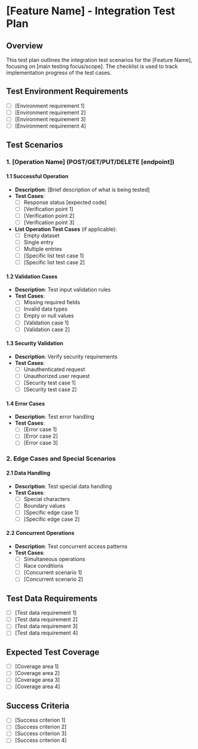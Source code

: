 # [Feature Name] - Integration Test Plan

## Overview
This test plan outlines the integration test scenarios for the [Feature Name], focusing on [main testing focus/scope].
The checklist is used to track implementation progress of the test cases.

## Test Environment Requirements
- [ ] [Environment requirement 1]
- [ ] [Environment requirement 2]
- [ ] [Environment requirement 3]
- [ ] [Environment requirement 4]

## Test Scenarios

### 1. [Operation Name] (POST/GET/PUT/DELETE [endpoint])

#### 1.1 Successful Operation
- **Description**: [Brief description of what is being tested]
- **Test Cases**:
  - [ ] Response status [expected code]
  - [ ] [Verification point 1]
  - [ ] [Verification point 2]
  - [ ] [Verification point 3]

- **List Operation Test Cases** (if applicable):
  - [ ] Empty dataset
  - [ ] Single entry
  - [ ] Multiple entries
  - [ ] [Specific list test case 1]
  - [ ] [Specific list test case 2]

#### 1.2 Validation Cases
- **Description**: Test input validation rules
- **Test Cases**:
  - [ ] Missing required fields
  - [ ] Invalid data types
  - [ ] Empty or null values
  - [ ] [Validation case 1]
  - [ ] [Validation case 2]

#### 1.3 Security Validation
- **Description**: Verify security requirements
- **Test Cases**:
  - [ ] Unauthenticated request
  - [ ] Unauthorized user request
  - [ ] [Security test case 1]
  - [ ] [Security test case 2]

#### 1.4 Error Cases
- **Description**: Test error handling
- **Test Cases**:
  - [ ] [Error case 1]
  - [ ] [Error case 2]
  - [ ] [Error case 3]

### 2. Edge Cases and Special Scenarios

#### 2.1 Data Handling
- **Description**: Test special data handling
- **Test Cases**:
  - [ ] Special characters
  - [ ] Boundary values
  - [ ] [Specific edge case 1]
  - [ ] [Specific edge case 2]

#### 2.2 Concurrent Operations
- **Description**: Test concurrent access patterns
- **Test Cases**:
  - [ ] Simultaneous operations
  - [ ] Race conditions
  - [ ] [Concurrent scenario 1]
  - [ ] [Concurrent scenario 2]

## Test Data Requirements
- [ ] [Test data requirement 1]
- [ ] [Test data requirement 2]
- [ ] [Test data requirement 3]
- [ ] [Test data requirement 4]

## Expected Test Coverage
- [ ] [Coverage area 1]
- [ ] [Coverage area 2]
- [ ] [Coverage area 3]
- [ ] [Coverage area 4]

## Success Criteria
- [ ] [Success criterion 1]
- [ ] [Success criterion 2]
- [ ] [Success criterion 3]
- [ ] [Success criterion 4]